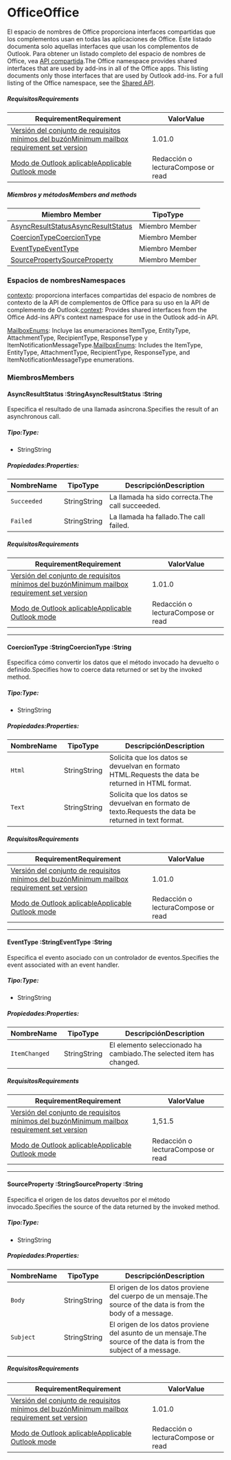  

# <a name="office"></a><span data-ttu-id="21827-101">Office</span><span class="sxs-lookup"><span data-stu-id="21827-101">Office</span></span>

<span data-ttu-id="21827-p101">El espacio de nombres de Office proporciona interfaces compartidas que los complementos usan en todas las aplicaciones de Office. Este listado documenta solo aquellas interfaces que usan los complementos de Outlook. Para obtener un listado completo del espacio de nombres de Office, vea [API compartida](/javascript/api/office).</span><span class="sxs-lookup"><span data-stu-id="21827-p101">The Office namespace provides shared interfaces that are used by add-ins in all of the Office apps. This listing documents only those interfaces that are used by Outlook add-ins. For a full listing of the Office namespace, see the [Shared API](/javascript/api/office).</span></span>

##### <a name="requirements"></a><span data-ttu-id="21827-104">Requisitos</span><span class="sxs-lookup"><span data-stu-id="21827-104">Requirements</span></span>

|<span data-ttu-id="21827-105">Requirement</span><span class="sxs-lookup"><span data-stu-id="21827-105">Requirement</span></span>| <span data-ttu-id="21827-106">Valor</span><span class="sxs-lookup"><span data-stu-id="21827-106">Value</span></span>|
|---|---|
|[<span data-ttu-id="21827-107">Versión del conjunto de requisitos mínimos del buzón</span><span class="sxs-lookup"><span data-stu-id="21827-107">Minimum mailbox requirement set version</span></span>](/javascript/office/requirement-sets/outlook-api-requirement-sets)| <span data-ttu-id="21827-108">1.0</span><span class="sxs-lookup"><span data-stu-id="21827-108">1.0</span></span>|
|[<span data-ttu-id="21827-109">Modo de Outlook aplicable</span><span class="sxs-lookup"><span data-stu-id="21827-109">Applicable Outlook mode</span></span>](https://docs.microsoft.com/outlook/add-ins/#extension-points)| <span data-ttu-id="21827-110">Redacción o lectura</span><span class="sxs-lookup"><span data-stu-id="21827-110">Compose or read</span></span>|

##### <a name="members-and-methods"></a><span data-ttu-id="21827-111">Miembros y métodos</span><span class="sxs-lookup"><span data-stu-id="21827-111">Members and methods</span></span>

| <span data-ttu-id="21827-112">Miembro	</span><span class="sxs-lookup"><span data-stu-id="21827-112">Member</span></span> | <span data-ttu-id="21827-113">Tipo</span><span class="sxs-lookup"><span data-stu-id="21827-113">Type</span></span> |
|--------|------|
| [<span data-ttu-id="21827-114">AsyncResultStatus</span><span class="sxs-lookup"><span data-stu-id="21827-114">AsyncResultStatus</span></span>](#asyncresultstatus-string) | <span data-ttu-id="21827-115">Miembro	</span><span class="sxs-lookup"><span data-stu-id="21827-115">Member</span></span> |
| [<span data-ttu-id="21827-116">CoercionType</span><span class="sxs-lookup"><span data-stu-id="21827-116">CoercionType</span></span>](#coerciontype-string) | <span data-ttu-id="21827-117">Miembro	</span><span class="sxs-lookup"><span data-stu-id="21827-117">Member</span></span> |
| [<span data-ttu-id="21827-118">EventType</span><span class="sxs-lookup"><span data-stu-id="21827-118">EventType</span></span>](#eventtype-string) | <span data-ttu-id="21827-119">Miembro	</span><span class="sxs-lookup"><span data-stu-id="21827-119">Member</span></span> |
| [<span data-ttu-id="21827-120">SourceProperty</span><span class="sxs-lookup"><span data-stu-id="21827-120">SourceProperty</span></span>](#sourceproperty-string) | <span data-ttu-id="21827-121">Miembro	</span><span class="sxs-lookup"><span data-stu-id="21827-121">Member</span></span> |

### <a name="namespaces"></a><span data-ttu-id="21827-122">Espacios de nombres</span><span class="sxs-lookup"><span data-stu-id="21827-122">Namespaces</span></span>

<span data-ttu-id="21827-123">[contexto](office.context.md): proporciona interfaces compartidas del espacio de nombres de contexto de la API de complementos de Office para su uso en la API de complemento de Outlook.</span><span class="sxs-lookup"><span data-stu-id="21827-123">[context](office.context.md): Provides shared interfaces from the Office Add-ins API's context namespace for use in the Outlook add-in API.</span></span>

<span data-ttu-id="21827-124">[MailboxEnums](/javascript/api/outlook/office.mailboxenums.attachmenttype): Incluye las enumeraciones ItemType, EntityType, AttachmentType, RecipientType, ResponseType y ItemNotificationMessageType.</span><span class="sxs-lookup"><span data-stu-id="21827-124">[MailboxEnums](/javascript/api/outlook/office.mailboxenums.attachmenttype): Includes the ItemType, EntityType, AttachmentType, RecipientType, ResponseType, and ItemNotificationMessageType enumerations.</span></span>

### <a name="members"></a><span data-ttu-id="21827-125">Miembros</span><span class="sxs-lookup"><span data-stu-id="21827-125">Members</span></span>

####  <a name="asyncresultstatus-string"></a><span data-ttu-id="21827-126">AsyncResultStatus :String</span><span class="sxs-lookup"><span data-stu-id="21827-126">AsyncResultStatus :String</span></span>

<span data-ttu-id="21827-127">Especifica el resultado de una llamada asíncrona.</span><span class="sxs-lookup"><span data-stu-id="21827-127">Specifies the result of an asynchronous call.</span></span>

##### <a name="type"></a><span data-ttu-id="21827-128">Tipo:</span><span class="sxs-lookup"><span data-stu-id="21827-128">Type:</span></span>

*   <span data-ttu-id="21827-129">String</span><span class="sxs-lookup"><span data-stu-id="21827-129">String</span></span>

##### <a name="properties"></a><span data-ttu-id="21827-130">Propiedades:</span><span class="sxs-lookup"><span data-stu-id="21827-130">Properties:</span></span>

|<span data-ttu-id="21827-131">Nombre</span><span class="sxs-lookup"><span data-stu-id="21827-131">Name</span></span>| <span data-ttu-id="21827-132">Tipo</span><span class="sxs-lookup"><span data-stu-id="21827-132">Type</span></span>| <span data-ttu-id="21827-133">Descripción</span><span class="sxs-lookup"><span data-stu-id="21827-133">Description</span></span>|
|---|---|---|
|`Succeeded`| <span data-ttu-id="21827-134">String</span><span class="sxs-lookup"><span data-stu-id="21827-134">String</span></span>|<span data-ttu-id="21827-135">La llamada ha sido correcta.</span><span class="sxs-lookup"><span data-stu-id="21827-135">The call succeeded.</span></span>|
|`Failed`| <span data-ttu-id="21827-136">String</span><span class="sxs-lookup"><span data-stu-id="21827-136">String</span></span>|<span data-ttu-id="21827-137">La llamada ha fallado.</span><span class="sxs-lookup"><span data-stu-id="21827-137">The call failed.</span></span>|

##### <a name="requirements"></a><span data-ttu-id="21827-138">Requisitos</span><span class="sxs-lookup"><span data-stu-id="21827-138">Requirements</span></span>

|<span data-ttu-id="21827-139">Requirement</span><span class="sxs-lookup"><span data-stu-id="21827-139">Requirement</span></span>| <span data-ttu-id="21827-140">Valor</span><span class="sxs-lookup"><span data-stu-id="21827-140">Value</span></span>|
|---|---|
|[<span data-ttu-id="21827-141">Versión del conjunto de requisitos mínimos del buzón</span><span class="sxs-lookup"><span data-stu-id="21827-141">Minimum mailbox requirement set version</span></span>](/javascript/office/requirement-sets/outlook-api-requirement-sets)| <span data-ttu-id="21827-142">1.0</span><span class="sxs-lookup"><span data-stu-id="21827-142">1.0</span></span>|
|[<span data-ttu-id="21827-143">Modo de Outlook aplicable</span><span class="sxs-lookup"><span data-stu-id="21827-143">Applicable Outlook mode</span></span>](https://docs.microsoft.com/outlook/add-ins/#extension-points)| <span data-ttu-id="21827-144">Redacción o lectura</span><span class="sxs-lookup"><span data-stu-id="21827-144">Compose or read</span></span>|

---

####  <a name="coerciontype-string"></a><span data-ttu-id="21827-145">CoercionType :String</span><span class="sxs-lookup"><span data-stu-id="21827-145">CoercionType :String</span></span>

<span data-ttu-id="21827-146">Especifica cómo convertir los datos que el método invocado ha devuelto o definido.</span><span class="sxs-lookup"><span data-stu-id="21827-146">Specifies how to coerce data returned or set by the invoked method.</span></span>

##### <a name="type"></a><span data-ttu-id="21827-147">Tipo:</span><span class="sxs-lookup"><span data-stu-id="21827-147">Type:</span></span>

*   <span data-ttu-id="21827-148">String</span><span class="sxs-lookup"><span data-stu-id="21827-148">String</span></span>

##### <a name="properties"></a><span data-ttu-id="21827-149">Propiedades:</span><span class="sxs-lookup"><span data-stu-id="21827-149">Properties:</span></span>

|<span data-ttu-id="21827-150">Nombre</span><span class="sxs-lookup"><span data-stu-id="21827-150">Name</span></span>| <span data-ttu-id="21827-151">Tipo</span><span class="sxs-lookup"><span data-stu-id="21827-151">Type</span></span>| <span data-ttu-id="21827-152">Descripción</span><span class="sxs-lookup"><span data-stu-id="21827-152">Description</span></span>|
|---|---|---|
|`Html`| <span data-ttu-id="21827-153">String</span><span class="sxs-lookup"><span data-stu-id="21827-153">String</span></span>|<span data-ttu-id="21827-154">Solicita que los datos se devuelvan en formato HTML.</span><span class="sxs-lookup"><span data-stu-id="21827-154">Requests the data be returned in HTML format.</span></span>|
|`Text`| <span data-ttu-id="21827-155">String</span><span class="sxs-lookup"><span data-stu-id="21827-155">String</span></span>|<span data-ttu-id="21827-156">Solicita que los datos se devuelvan en formato de texto.</span><span class="sxs-lookup"><span data-stu-id="21827-156">Requests the data be returned in text format.</span></span>|

##### <a name="requirements"></a><span data-ttu-id="21827-157">Requisitos</span><span class="sxs-lookup"><span data-stu-id="21827-157">Requirements</span></span>

|<span data-ttu-id="21827-158">Requirement</span><span class="sxs-lookup"><span data-stu-id="21827-158">Requirement</span></span>| <span data-ttu-id="21827-159">Valor</span><span class="sxs-lookup"><span data-stu-id="21827-159">Value</span></span>|
|---|---|
|[<span data-ttu-id="21827-160">Versión del conjunto de requisitos mínimos del buzón</span><span class="sxs-lookup"><span data-stu-id="21827-160">Minimum mailbox requirement set version</span></span>](/javascript/office/requirement-sets/outlook-api-requirement-sets)| <span data-ttu-id="21827-161">1.0</span><span class="sxs-lookup"><span data-stu-id="21827-161">1.0</span></span>|
|[<span data-ttu-id="21827-162">Modo de Outlook aplicable</span><span class="sxs-lookup"><span data-stu-id="21827-162">Applicable Outlook mode</span></span>](https://docs.microsoft.com/outlook/add-ins/#extension-points)| <span data-ttu-id="21827-163">Redacción o lectura</span><span class="sxs-lookup"><span data-stu-id="21827-163">Compose or read</span></span>|

---

####  <a name="eventtype-string"></a><span data-ttu-id="21827-164">EventType :String</span><span class="sxs-lookup"><span data-stu-id="21827-164">EventType :String</span></span>

<span data-ttu-id="21827-165">Especifica el evento asociado con un controlador de eventos.</span><span class="sxs-lookup"><span data-stu-id="21827-165">Specifies the event associated with an event handler.</span></span>

##### <a name="type"></a><span data-ttu-id="21827-166">Tipo:</span><span class="sxs-lookup"><span data-stu-id="21827-166">Type:</span></span>

*   <span data-ttu-id="21827-167">String</span><span class="sxs-lookup"><span data-stu-id="21827-167">String</span></span>

##### <a name="properties"></a><span data-ttu-id="21827-168">Propiedades:</span><span class="sxs-lookup"><span data-stu-id="21827-168">Properties:</span></span>

| <span data-ttu-id="21827-169">Nombre</span><span class="sxs-lookup"><span data-stu-id="21827-169">Name</span></span> | <span data-ttu-id="21827-170">Tipo</span><span class="sxs-lookup"><span data-stu-id="21827-170">Type</span></span> | <span data-ttu-id="21827-171">Descripción</span><span class="sxs-lookup"><span data-stu-id="21827-171">Description</span></span> |
|---|---|---|
|`ItemChanged`| <span data-ttu-id="21827-172">String</span><span class="sxs-lookup"><span data-stu-id="21827-172">String</span></span> | <span data-ttu-id="21827-173">El elemento seleccionado ha cambiado.</span><span class="sxs-lookup"><span data-stu-id="21827-173">The selected item has changed.</span></span> |

##### <a name="requirements"></a><span data-ttu-id="21827-174">Requisitos</span><span class="sxs-lookup"><span data-stu-id="21827-174">Requirements</span></span>

|<span data-ttu-id="21827-175">Requirement</span><span class="sxs-lookup"><span data-stu-id="21827-175">Requirement</span></span>| <span data-ttu-id="21827-176">Valor</span><span class="sxs-lookup"><span data-stu-id="21827-176">Value</span></span>|
|---|---|
|[<span data-ttu-id="21827-177">Versión del conjunto de requisitos mínimos del buzón</span><span class="sxs-lookup"><span data-stu-id="21827-177">Minimum mailbox requirement set version</span></span>](/javascript/office/requirement-sets/outlook-api-requirement-sets)| <span data-ttu-id="21827-178">1,5</span><span class="sxs-lookup"><span data-stu-id="21827-178">1.5</span></span> |
|[<span data-ttu-id="21827-179">Modo de Outlook aplicable</span><span class="sxs-lookup"><span data-stu-id="21827-179">Applicable Outlook mode</span></span>](https://docs.microsoft.com/outlook/add-ins/#extension-points)| <span data-ttu-id="21827-180">Redacción o lectura</span><span class="sxs-lookup"><span data-stu-id="21827-180">Compose or read</span></span> |

---

####  <a name="sourceproperty-string"></a><span data-ttu-id="21827-181">SourceProperty :String</span><span class="sxs-lookup"><span data-stu-id="21827-181">SourceProperty :String</span></span>

<span data-ttu-id="21827-182">Especifica el origen de los datos devueltos por el método invocado.</span><span class="sxs-lookup"><span data-stu-id="21827-182">Specifies the source of the data returned by the invoked method.</span></span>

##### <a name="type"></a><span data-ttu-id="21827-183">Tipo:</span><span class="sxs-lookup"><span data-stu-id="21827-183">Type:</span></span>

*   <span data-ttu-id="21827-184">String</span><span class="sxs-lookup"><span data-stu-id="21827-184">String</span></span>

##### <a name="properties"></a><span data-ttu-id="21827-185">Propiedades:</span><span class="sxs-lookup"><span data-stu-id="21827-185">Properties:</span></span>

|<span data-ttu-id="21827-186">Nombre</span><span class="sxs-lookup"><span data-stu-id="21827-186">Name</span></span>| <span data-ttu-id="21827-187">Tipo</span><span class="sxs-lookup"><span data-stu-id="21827-187">Type</span></span>| <span data-ttu-id="21827-188">Descripción</span><span class="sxs-lookup"><span data-stu-id="21827-188">Description</span></span>|
|---|---|---|
|`Body`| <span data-ttu-id="21827-189">String</span><span class="sxs-lookup"><span data-stu-id="21827-189">String</span></span>|<span data-ttu-id="21827-190">El origen de los datos proviene del cuerpo de un mensaje.</span><span class="sxs-lookup"><span data-stu-id="21827-190">The source of the data is from the body of a message.</span></span>|
|`Subject`| <span data-ttu-id="21827-191">String</span><span class="sxs-lookup"><span data-stu-id="21827-191">String</span></span>|<span data-ttu-id="21827-192">El origen de los datos proviene del asunto de un mensaje.</span><span class="sxs-lookup"><span data-stu-id="21827-192">The source of the data is from the subject of a message.</span></span>|

##### <a name="requirements"></a><span data-ttu-id="21827-193">Requisitos</span><span class="sxs-lookup"><span data-stu-id="21827-193">Requirements</span></span>

|<span data-ttu-id="21827-194">Requirement</span><span class="sxs-lookup"><span data-stu-id="21827-194">Requirement</span></span>| <span data-ttu-id="21827-195">Valor</span><span class="sxs-lookup"><span data-stu-id="21827-195">Value</span></span>|
|---|---|
|[<span data-ttu-id="21827-196">Versión del conjunto de requisitos mínimos del buzón</span><span class="sxs-lookup"><span data-stu-id="21827-196">Minimum mailbox requirement set version</span></span>](/javascript/office/requirement-sets/outlook-api-requirement-sets)| <span data-ttu-id="21827-197">1.0</span><span class="sxs-lookup"><span data-stu-id="21827-197">1.0</span></span>|
|[<span data-ttu-id="21827-198">Modo de Outlook aplicable</span><span class="sxs-lookup"><span data-stu-id="21827-198">Applicable Outlook mode</span></span>](https://docs.microsoft.com/outlook/add-ins/#extension-points)| <span data-ttu-id="21827-199">Redacción o lectura</span><span class="sxs-lookup"><span data-stu-id="21827-199">Compose or read</span></span>|